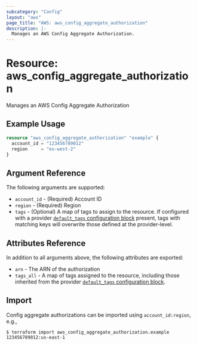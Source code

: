 ```yaml
---
subcategory: "Config"
layout: "aws"
page_title: "AWS: aws_config_aggregate_authorization"
description: |-
  Manages an AWS Config Aggregate Authorization.
---
```


# Resource: aws_config_aggregate_authorization

Manages an AWS Config Aggregate Authorization

## Example Usage

```terraform
resource "aws_config_aggregate_authorization" "example" {
  account_id = "123456789012"
  region     = "eu-west-2"
}
```

## Argument Reference

The following arguments are supported:

* `account_id` - (Required) Account ID
* `region` - (Required) Region
* `tags` - (Optional) A map of tags to assign to the resource. If configured with a provider [`default_tags` configuration block](/docs/providers/aws/index.html#default_tags-configuration-block) present, tags with matching keys will overwrite those defined at the provider-level.

## Attributes Reference

In addition to all arguments above, the following attributes are exported:

* `arn` - The ARN of the authorization
* `tags_all` - A map of tags assigned to the resource, including those inherited from the provider [`default_tags` configuration block](/docs/providers/aws/index.html#default_tags-configuration-block).

## Import

Config aggregate authorizations can be imported using `account_id:region`, e.g.,

```
$ terraform import aws_config_aggregate_authorization.example 123456789012:us-east-1
```
